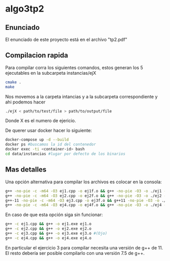 # algo3tp2

## Enunciado
El enunciado de este proyecto está en el archivo "tp2.pdf"


## Compilacion rapida
Para compilar corra los siguientes comandos, estos generan los 5 ejecutables en la subcarpeta instancias/ejX

```bash
cmake .
make
```
Nos movemos a la carpeta intancias y a la subcarpeta correspondiente y ahi podemos hacer
```bash
./ejX < path/to/test/file > path/to/output/file
```
Donde X es el numero de ejericio.

De querer usar docker hacer lo siguiente:
```bash
docker-compose up -d --build
docker ps #buscamos la id del contenedor
docker exec -ti <container-id> bash
cd data/instancias #lugar por defecto de los binarios
```

## Mas detalles


Una opción alternativa para compilar los archivos es colocar en la consola:
```bash
g++ -no-pie -c -m64 -O3 ej1.cpp -o ej1f.o && g++ -no-pie -O3 -o ./ej1 -m64 ej1f.o
g++ -no-pie -c -m64 -O3 ej2.cpp -o ej2f.o && g++ -no-pie -O3 -o ./ej2 -m64 ej2f.o
g++-11 -no-pie -c -m64 -O3 ej3.cpp -o ej3f.o && g++11 -no-pie -O3 -o ./ej3 -m64 ej3f.o
g++ -no-pie -c -m64 -O3 ej4.cpp -o ej4f.o && g++ -no-pie -O3 -o ./ej4 -m64 ej4f.o
```

En caso de que esta opción siga sin funcionar:
```bash
g++ -c ej1.cpp && g++ -o ej1.exe ej1.o
g++ -c ej2.cpp && g++ -o ej2.exe ej2.o
g++ -c ej3.cpp && g++ -o ej3.exe ej3.o #(Ojo)
g++ -c ej4.cpp && g++ -o ej4.exe ej4.o
```

En particular el ejercicio 3 para compilar necesita una versión de g++ de 11. El resto debería ser posible compilarlo con una versión 7.5 de g++.
